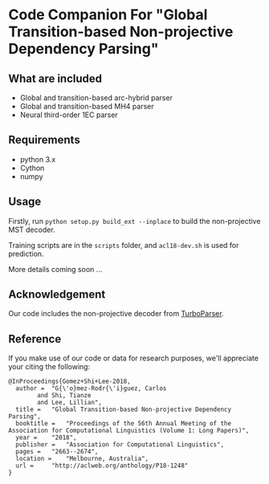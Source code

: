 # Code Companion For "Global Transition-based Non-projective Dependency Parsing"

## What are included

- Global and transition-based arc-hybrid parser
- Global and transition-based MH4 parser
- Neural third-order 1EC parser

## Requirements

- python 3.x
- Cython
- numpy

## Usage

Firstly, run `python setup.py build_ext --inplace` to build the non-projective MST decoder. 

Training scripts are in the `scripts` folder, and `acl18-dev.sh` is used for prediction. 

More details coming soon ...

## Acknowledgement

Our code includes the non-projective decoder from [TurboParser](http://www.cs.cmu.edu/~ark/TurboParser/).

## Reference

If you make use of our code or data for research purposes, we'll appreciate your citing the following:

```
@InProceedings{Gomez+Shi+Lee-2018,
  author = 	"G{\'o}mez-Rodr{\'i}guez, Carlos
		and Shi, Tianze
		and Lee, Lillian",
  title = 	"Global Transition-based Non-projective Dependency Parsing",
  booktitle = 	"Proceedings of the 56th Annual Meeting of the Association for Computational Linguistics (Volume 1: Long Papers)",
  year = 	"2018",
  publisher = 	"Association for Computational Linguistics",
  pages = 	"2663--2674",
  location = 	"Melbourne, Australia",
  url = 	"http://aclweb.org/anthology/P18-1248"
}
```
